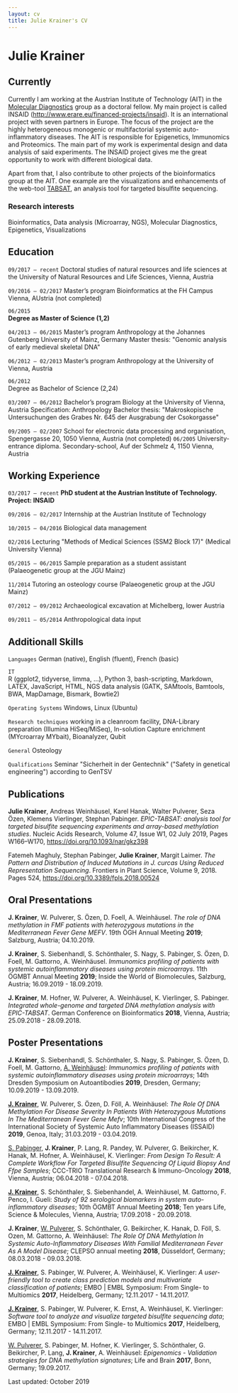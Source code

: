 ```yaml
---
layout: cv
title: Julie Krainer's CV
---
```

# Julie Krainer

## Currently
Currently I am working at the Austrian Institute of Technology (AIT) in the <a href="https://www.ait.ac.at/en/solutions/molecular-diagnostics/">Molecular Diagnostics</a> group as a doctoral fellow. My main project is called INSAID (<a href="http://www.erare.eu/financed-projects/insaid">http://www.erare.eu/financed-projects/insaid</a>). It is an international project with seven partners in Europe. The focus of the project are the highly heterogeneous monogenic or multifactorial systemic auto-inflammatory diseases. The AIT is responsible for Epigenetics, Immunomics and Proteomics. The main part of my work is experimental design and data analysis of said experiments. The INSAID project gives me the great opportunity to work with different biological data.

Apart from that, I also contribute to other projects of the bioinformatics group at the AIT. One example are the visualizations and enhancements of the web-tool <a href="https://journals.plos.org/plosone/article?id=10.1371/journal.pone.0160227">TABSAT</a>, an analysis tool for targeted bisulfite sequencing.


### Research interests
Bioinformatics, Data analysis (Microarray, NGS), Molecular Diagnostics, Epigenetics, Visualizations

## Education
`09/2017 – recent`
Doctoral studies of natural resources and life sciences at the University of Natural Resources and Life Sciences, Vienna, Austria

`09/2016 – 02/2017`	
Master’s program Bioinformatics at the FH Campus Vienna, AUstria (not completed) 

`06/2015`	
**Degree as Master of Science (1,2)**

`04/2013 – 06/2015`	
Master’s program Anthropology at the Johannes Gutenberg University of Mainz, Germany
		Master thesis:
	"Genomic analysis of early medieval skeletal DNA"
	
`06/2012 – 02/2013`	
Master’s program Anthropology at the University of Vienna, Austria

`06/2012` 	
Degree as Bachelor of Science (2,24)

`03/2007 – 06/2012`
Bachelor’s program Biology at the University of Vienna, Austria
Specification: Anthropology
Bachelor thesis:
"Makroskopische Untersuchungen des Grabes Nr. 645 der Ausgrabung 
der Csokorgasse"

`09/2005 – 02/2007` 	School for electronic data processing and organisation, Spengergasse 20, 1050 Vienna, Austria (not completed)
`06/2005` 	University-entrance diploma. Secondary-school, Auf der Schmelz 4, 1150 Vienna, Austria
	
## Working Experience
`03/2017 – recent`
**PhD student at the Austrian Institute of Technology.
	Project: INSAID**

`09/2016 – 02/2017`	
Internship at the Austrian Institute of Technology

`10/2015 – 04/2016`
Biological data management

`02/2016`
Lecturing "Methods of Medical Sciences (SSM2 Block 17)" (Medical University Vienna)

`05/2015 – 06/2015`
Sample preparation as a student assistant (Palaeogenetic group at the JGU Mainz)

`11/2014`
Tutoring an osteology course (Palaeogenetic group at the JGU Mainz)

`07/2012 – 09/2012`
Archaeological excavation at Michelberg, lower Austria

`09/2011 – 05/2014`
Anthropological data input

## Additionall Skills
`Languages`
German (native), English (fluent), French (basic)

`IT` 	
R (ggplot2, tidyverse, limma, …), Python 3, bash-scripting, Markdown, LATEX, JavaScript, HTML, NGS data analysis (GATK, SAMtools, Bamtools, BWA, MapDamage, Bismark, Bowtie2)

`Operating Systems`
Windows, Linux (Ubuntu)

`Research techniques`
working in a cleanroom facility, DNA-Library preparation (Illumina HiSeq/MiSeq), In-solution Capture enrichment (MYcroarray MYbait), Bioanalyzer, Qubit

`General`
Osteology

`Qualifications`
Seminar "Sicherheit in der Gentechnik" ("Safety in genetical engineering") according to GenTSV


## Publications
**Julie Krainer**, Andreas Weinhäusel, Karel Hanak, Walter Pulverer, Seza Özen, Klemens Vierlinger, Stephan Pabinger. _EPIC-TABSAT: analysis tool for targeted bisulfite sequencing experiments and array-based methylation studies_. Nucleic Acids Research, Volume 47, Issue W1, 02 July 2019, Pages W166–W170, <a href="https://doi.org/10.1093/nar/gkz398">https://doi.org/10.1093/nar/gkz398</a> 

Fatemeh Maghuly, Stephan Pabinger, **Julie Krainer**, Margit Laimer. *The Pattern and Distribution of Induced Mutations in J. curcas Using Reduced Representation Sequencing*. Frontiers in Plant Science, Volume 9, 2018. Pages 524, <a href="https://doi.org/10.3389/fpls.2018.00524">https://doi.org/10.3389/fpls.2018.00524</a>


## Oral Presentations
**J. Krainer**, W. Pulverer, S. Özen, D. Foell, A. Weinhäusel. *The role of DNA methylation in FMF patients with heterozygous mutations in the Mediterranean Fever Gene MEFV*. 19th ÖGH Annual Meeting **2019**; Salzburg, Austria; 04.10.2019.

**J. Krainer**, S. Siebenhandl, S. Schönthaler, S. Nagy, S. Pabinger, S. Özen, D. Foell, M. Gattorno, A. Weinhäusel. *Immunomics profiling of patients with systemic autoinflammatory diseases using protein microarrays*. 11th ÖGMBT Annual Meeting **2019**; Inside the World of Biomolecules, Salzburg, Austria; 16.09.2019 - 18.09.2019.

**J. Krainer**, M. Hofner, W. Pulverer, A. Weinhäusel, K. Vierlinger, S. Pabinger. *Integrated whole-genome and targeted DNA methylation analysis with EPIC-TABSAT*. German Conference on Bioinformatics **2018**, Vienna, Austria; 25.09.2018 - 28.09.2018.

## Poster Presentations
**J. Krainer**, S. Siebenhandl, S. Schönthaler, S. Nagy, S. Pabinger, S. Özen, D. Foell, M. Gattorno, <span style="text-decoration:underline">A. Weinhäusel</span>: *Immunomics profiling of patients with systemic autoinflammatory diseases using protein microarrays*; 14th Dresden Symposium on Autoantibodies **2019**, Dresden, Germany; 10.09.2019 - 13.09.2019.

<span style="text-decoration:underline">**J. Krainer**</span>, W. Pulverer, S. Özen, D. Föll, A. Weinhäusel: *The Role Of DNA Methylation For Disease Severity In Patients With Heterozygous Mutations In The Mediterranean Fever Gene Mefv*; 10th International Congress of the International Society of Systemic Auto Inflammatory Diseases (ISSAID) **2019**, Genoa, Italy; 31.03.2019 - 03.04.2019.

<span style="text-decoration:underline">S. Pabinger</span>, **J. Krainer**, P. Lang, R. Pandey, W. Pulverer, G. Beikircher, K. Hanak, M. Hofner, A. Weinhäusel, K. Vierlinger: *From Design To Result: A Complete Workflow For Targeted Bisulfite Sequencing Of Liquid Biopsy And Ffpe Samples*; CCC-TRIO Translational Research & Immuno-Oncology **2018**, Vienna, Austria; 06.04.2018 - 07.04.2018.

<span style="text-decoration:underline">**J. Krainer**</span>, S. Schönthaler, S. Siebenhandel, A. Weinhäusel, M. Gattorno, F. Penco, I. Gueli: *Study of 92 serological biomarkers in system auto-inflammatory diseases*; 10th ÖGMBT Annual Meeting **2018**; Ten years Life, Science & Molecules, Vienna, Austria; 17.09.2018 - 20.09.2018.

**J. Krainer**, <span style="text-decoration:underline">W. Pulverer</span>, S. Schönthaler, G. Beikircher, K. Hanak, D. Föll, S. Ozen, M. Gattorno, A. Weinhäusel: *The Role Of DNA Methylation In Systemic Auto-Inflammatory Diseases With Familial Mediterranean Fever As A Model Disease*; CLEPSO annual meeting **2018**, Düsseldorf, Germany; 08.03.2018 - 09.03.2018.

<span style="text-decoration:underline">**J. Krainer**</span>, S. Pabinger, W. Pulverer, A. Weinhäusel, K. Vierlinger: *A user-friendly tool to create class prediction models and multivariate classification of patients*; EMBO \| EMBL Symposium: From Single- to Multiomics **2017**, Heidelberg, Germany; 12.11.2017 - 14.11.2017.

<span style="text-decoration:underline">**J. Krainer**</span>, S. Pabinger, W. Pulverer, K. Ernst, A. Weinhäusel, K. Vierlinger: *Software tool to analyze and visualize targeted bisulfite sequencing data*; EMBO \| EMBL Symposium: From Single- to Multiomics **2017**, Heidelberg, Germany; 12.11.2017 - 14.11.2017.

<span style="text-decoration:underline">W. Pulverer</span>, S. Pabinger, M. Hofner, K. Vierlinger, S. Schönthaler, G. Beikircher, P. Lang, **J. Krainer**, A. Weinhäusel: *Epigenomics - Validation strategies for DNA methylation signatures*; Life and Brain **2017**, Bonn, Germany; 19.09.2017.

Last updated: October 2019
